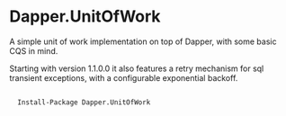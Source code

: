# Dapper.UnitOfWork
A simple unit of work implementation on top of Dapper, with some basic CQS in mind.

Starting with version 1.1.0.0 it also features a retry mechanism for sql transient exceptions, with a configurable exponential backoff.


<code>
  Install-Package Dapper.UnitOfWork
</code>

